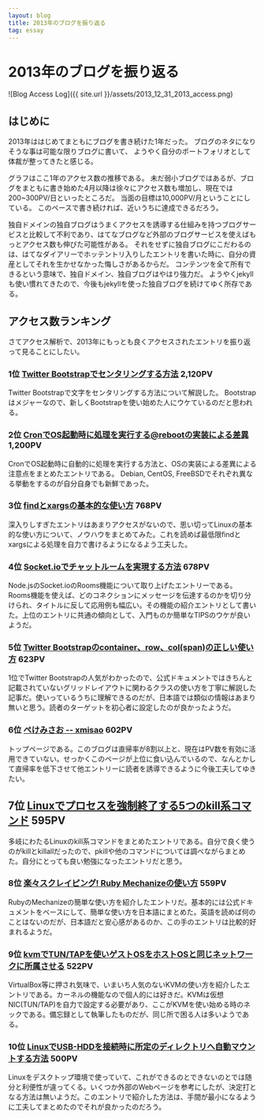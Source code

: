 ```yaml
---
layout: blog
title: 2013年のブログを振り返る
tag: essay
---
```


# 2013年のブログを振り返る

![Blog Access Log]({{ site.url }}/assets/2013_12_31_2013_access.png)

## はじめに

2013年ははじめてまともにブログを書き続けた1年だった。
ブログのネタになりそうな事は可能な限りブログに書いて、
ようやく自分のポートフォリオとして体裁が整ってきたと感じる。

グラフはここ1年のアクセス数の推移である。
未だ弱小ブログではあるが、ブログをまともに書き始めた4月以降は徐々にアクセス数も増加し、現在では200~300PV/日といったところだ。
当面の目標は10,000PV/月ということにしている。
このペースで書き続ければ、近いうちに達成できるだろう。

独自ドメインの独自ブログはうまくアクセスを誘導する仕組みを持つブログサービスと比較して不利であり、はてなブログなど外部のブログサービスを使えばもっとアクセス数も伸びた可能性がある。
それをせずに独自ブログにこだわるのは、はてなダイアリーでホッテントリ入りしたエントリを書いた時に、自分の資産としてそれを生かせなかった悔しさがあるからだ。
コンテンツを全て所有できるという意味で、独自ドメイン、独自ブログはやはり強力だ。
ようやくjekyllも使い慣れてきたので、今後もjekyllを使った独自ブログを続けてゆく所存である。

## アクセス数ランキング

さてアクセス解析で、2013年にもっとも良くアクセスされたエントリを振り返って見ることにしたい。

### 1位 [Twitter Bootstrapでセンタリングする方法](http://www.xmisao.com/2013/06/12/twitter-bootstrap-centering.html) 2,120PV

Twitter Bootstrapで文字をセンタリングする方法について解説した。
Bootstrapはメジャーなので、新しくBootstrapを使い始めた人にウケているのだと思われる。

### 2位 [CronでOS起動時に処理を実行する@rebootの実装による差異](http://www.xmisao.com/2013/04/24/cron-reboot-implementations.html) 1,200PV

CronでOS起動時に自動的に処理を実行する方法と、OSの実装による差異による注意点をまとめたエントリである。
Debian, CentOS, FreeBSDでそれぞれ異なる挙動をするのが自分自身でも新鮮であった。

### 3位 [findとxargsの基本的な使い方](http://www.xmisao.com/2013/09/01/how-to-use-find-and-xargs.html) 768PV

深入りしすぎたエントリはあまりアクセスがないので、思い切ってLinuxの基本的な使い方について、ノウハウをまとめてみた。これを読めば最低限findとxargsによる処理を自力で書けるようになるよう工夫した。

### 4位 [Socket.ioでチャットルームを実現する方法](http://www.xmisao.com/2013/06/13/socketio-rooms.html) 678PV

Node.jsのSocket.ioのRooms機能について取り上げたエントリーである。Rooms機能を使えば、どのコネクションにメッセージを伝達するのかを切り分けられ、タイトルに反して応用例も幅広い。その機能の紹介エントリとして書いた。上位のエントリに共通の傾向として、入門ものか簡単なTIPSのウケが良いようだ。

### 5位 [Twitter Bootstrapのcontainer、row、col(span)の正しい使い方](http://www.xmisao.com/2013/10/20/bootstrap-container-row-col-tips.html) 623PV

1位でTwitter Bootstrapの人気がわかったので、公式ドキュメントではきちんと記載されていないグリッドレイアウトに関わるクラスの使い方を丁寧に解説した記事だ。使いっているうちに理解できるのだが、日本語では類似の情報はあまり無いと思う。読者のターゲットを初心者に設定したのが良かったようだ。

### 6位 [ぺけみさお -- xmisao](http://www.xmisao.com/index.html) 602PV

トップページである。このブログは直帰率が8割以上と、現在はPV数を有効に活用できていない。せっかくこのページが上位に食い込んでいるので、なんとかして直帰率を低下させて他エントリーに読者を誘導できるように今後工夫してゆきたい。

## 7位 [Linuxでプロセスを強制終了する5つのkill系コマンド](http://www.xmisao.com/2013/09/29/linux-kill-commands.html) 595PV

多岐にわたるLinuxのkill系コマンドをまとめたエントリである。自分で良く使うのがkillとkillallだったので、pkillや他のコマンドについては調べながらまとめた。自分にとっても良い勉強になったエントリだと思う。

### 8位 [楽々スクレイピング! Ruby Mechanizeの使い方](http://www.xmisao.com/2013/10/05/ruby-www-mechanize.html) 559PV

RubyのMechanizeの簡単な使い方を紹介したエントリだ。基本的には公式ドキュメントをベースにして、簡単な使い方を日本語にまとめた。英語を読めば何のことはないのだが、日本語だと安心感があるのか、この手のエントリは比較的好まれるようだ。

### 9位 [kvmでTUN/TAPを使いゲストOSをホストOSと同じネットワークに所属させる](http://www.xmisao.com/2013/07/07/kvm-with-tuntap.html) 522PV

VirtualBox等に押され気味で、いまいち人気のないKVMの使い方を紹介したエントリである。カーネルの機能なので個人的には好きだ。KVMは仮想NIC(TUN/TAP)を自力で設定する必要があり、ここがKVMを使い始める時のネックである。備忘録として執筆したものだが、同じ所で困る人は多いようである。

### 10位 [LinuxでUSB-HDDを接続時に所定のディレクトリへ自動マウントする方法](http://www.xmisao.com/2013/07/17/usb-hdd-mount.html) 500PV

Linuxをデスクトップ環境で使っていて、これができるのとできないのとでは随分と利便性が違ってくる。いくつか外部のWebページを参考にしたが、決定打となる方法は無いようだ。このエントリで紹介した方法は、手間が最小になるように工夫してまとめたのでそれが良かったのだろう。
